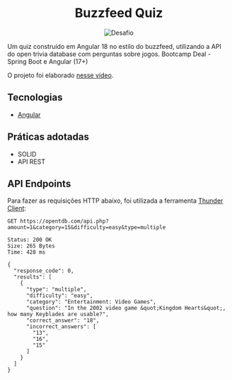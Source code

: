 <h1 align="center">
  Buzzfeed Quiz
</h1>

<p align="center">
 <img src="https://img.shields.io/static/v1?label=Tipo&message=Desafio&color=8257E5&labelColor=000000" alt="Desafio" />
</p>

Um quiz construído em Angular 18 no estilo do buzzfeed, utilizando a API do open trivia database com perguntas sobre jogos. Bootcamp Deal - Spring Boot e Angular (17+)

O projeto foi elaborado [nesse vídeo](https://youtu.be/SsWZ4O9iWuo).

## Tecnologias
 
- [Angular](https://angular.dev/)

## Práticas adotadas

- SOLID
- API REST

## API Endpoints

Para fazer as requisições HTTP abaixo, foi utilizada a ferramenta [Thunder Client](https://www.thunderclient.com/):

```
GET https://opentdb.com/api.php?amount=1&category=15&difficulty=easy&type=multiple

Status: 200 OK
Size: 265 Bytes
Time: 428 ms

{
  "response_code": 0,
  "results": [
    {
      "type": "multiple",
      "difficulty": "easy",
      "category": "Entertainment: Video Games",
      "question": "In the 2002 video game &quot;Kingdom Hearts&quot;, how many Keyblades are usable?",
      "correct_answer": "18",
      "incorrect_answers": [
        "13",
        "16",
        "15"
      ]
    }
  ]
}
```